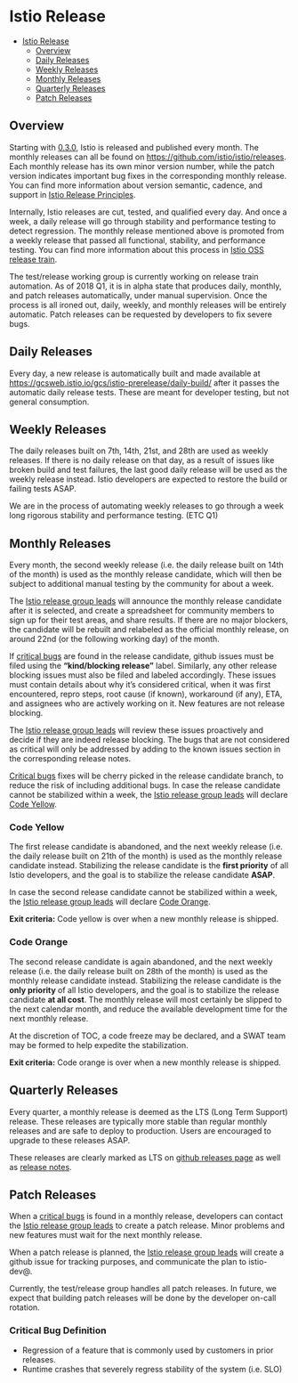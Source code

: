 # Istio Release

- [Istio Release](#istio-release)
  * [Overview](#overview)
  * [Daily Releases](#daily-releases)
  * [Weekly Releases](#weekly-releases)
  * [Monthly Releases](#monthly-releases)
  * [Quarterly Releases](#quarterly-releases)
  * [Patch Releases](#patch-releases)

## Overview

Starting with [0.3.0](https://github.com/istio/istio/releases/tag/0.3.0), Istio is released and published every month. The
monthly releases can all be found on https://github.com/istio/istio/releases. Each monthly release has its own minor version
number, while the patch version indicates important bug fixes in the corresponding monthly release. You can find more
information about version semantic, cadence, and support in [Istio Release Principles](https://goo.gl/dcSBxF).

Internally, Istio releases are cut, tested, and qualified every day. And once a week, a daily release will go through
stability and performance testing to detect regression. The monthly release mentioned above is promoted from a weekly release
that passed all functional, stability, and performance testing. You can find more information about this process in
[Istio OSS release train](https://goo.gl/6V1SHm).

The test/release working group is currently working on release train automation. As of 2018 Q1, it is in alpha state that
produces daily, monthly, and patch releases automatically, under manual supervision. Once the process is all ironed out,
daily, weekly, and monthly releases will be entirely automatic. Patch releases can be requested by developers to fix severe
bugs.

## Daily Releases

Every day, a new release is automatically built and made available at 
https://gcsweb.istio.io/gcs/istio-prerelease/daily-build/
after it passes the automatic daily release tests. These are meant for developer testing, but not general consumption.

## Weekly Releases

The daily releases built on 7th, 14th, 21st, and 28th are used as weekly releases. If there is no daily release on that day,
as a result of issues like broken build and test failures, the last good daily release will be used as the weekly release
instead. Istio developers are expected to restore the build or failing tests ASAP.

We are in the process of automating weekly releases to go through a week long rigorous stability and performance testing. 
(ETC Q1)

## Monthly Releases

Every month, the second weekly release (i.e. the daily release built on 14th of the month) is used as the monthly release
candidate, which will then be subject to additional manual testing by the community for about a week.

The [Istio release group leads](https://github.com/istio/community/blob/master/WORKING-GROUPS.md#test-and-release) will 
announce the monthly release candidate after it is selected, and create a spreadsheet for community members to sign up for
their test areas, and share results. If there are no major blockers, the candidate will be rebuilt and relabeled as the
official monthly release, on around 22nd (or the following working day) of the month.

If [critical bugs](#critical-bug-definition) are found in the release candidate, github issues must be filed using the
**“kind/blocking release”** label. Similarly, any other release blocking issues must also be filed and labeled accordingly.
These issues must contain details about why it’s considered critical, when it was first encountered, repro steps, root cause
(if known), workaround (if any), ETA, and assignees who are actively working on it. New features are not release blocking.

The [Istio release group leads](https://github.com/istio/community/blob/master/WORKING-GROUPS.md#test-and-release) will review 
these issues proactively and decide if they are indeed release blocking. The bugs that are not considered as critical will 
only be addressed by adding to the known issues section in the corresponding release notes.

[Critical bugs](#critical-bug-definition) fixes will be cherry picked in the release candidate branch, to reduce the risk of
including additional bugs. In case the release candidate cannot be stabilized within a week, the 
[Istio release group leads](https://github.com/istio/community/blob/master/WORKING-GROUPS.md#test-and-release) will declare
[Code Yellow](#code-yellow).

### Code Yellow

The first release candidate is abandoned, and the next weekly release (i.e. the daily release built on 21th of the month) is
used as the monthly release candidate instead. Stabilizing the release candidate is the **first priority** of all Istio
developers, and the goal is to stabilize the release candidate **ASAP**.

In case the second release candidate cannot be stabilized within a week, the 
[Istio release group leads](https://github.com/istio/community/blob/master/WORKING-GROUPS.md#test-and-release) will declare
[Code Orange](#code-orange).

**Exit criteria:** Code yellow is over when a new monthly release is shipped.

### Code Orange
The second release candidate is again abandoned, and the next weekly release (i.e. the daily release built on 28th of the
month) is used as the monthly release candidate instead. Stabilizing the release candidate is the **only priority** of all
Istio developers, and the goal is to stabilize the release candidate **at all cost**. The monthly release will most certainly
be slipped to the next calendar month, and reduce the available development time for the next monthly release.

At the discretion of TOC, a code freeze may be declared, and a SWAT team may be formed to help expedite the stabilization.

**Exit criteria:** Code orange is over when a new monthly release is shipped.

## Quarterly Releases
Every quarter, a monthly release is deemed as the LTS (Long Term Support) release. These releases are typically more stable
than regular monthly releases and are safe to deploy to production. Users are encouraged to upgrade to these releases ASAP.

These releases are clearly marked as LTS on [github releases page](https://github.com/istio/istio/releases) as well as 
[release notes](https://istio.io/about/notes/).

## Patch Releases
When a [critical bugs](#critical-bug-definition) is found in a monthly release, developers can contact the
[Istio release group leads](https://github.com/istio/community/blob/master/WORKING-GROUPS.md#test-and-release)
to create a patch release. Minor problems and new features must wait for the next monthly release.

When a patch release is planned, the
[Istio release group leads](https://github.com/istio/community/blob/master/WORKING-GROUPS.md#test-and-release) will create a
github issue for tracking purposes, and communicate the plan to istio-dev@.

Currently, the test/release group handles all patch releases. In future, we expect that building patch releases will be done
by the developer on-call rotation.

### Critical Bug Definition
- Regression of a feature that is commonly used by customers in prior releases.
- Runtime crashes that severely regress stability of the system (i.e. SLO)

